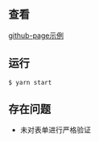 ## 查看

[github-page示例](http://ticket.hamomo.top)

## 运行

```
$ yarn start
```



## 存在问题

- 未对表单进行严格验证
